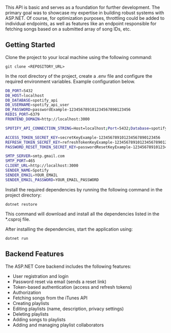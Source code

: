 This API is basic and serves as a foundation for further development. The primary goal was to showcase my expertise in building robust systems with ASP.NET. Of course, for optimization purposes, throttling could be added to individual endpoints, as well as features like an endpoint responsible for fetching songs based on a submitted array of song IDs, etc.

## Getting Started
Clone the project to your local machine using the following command:
```
git clone <REPOSITORY_URL>
```

In the root directory of the project, create a .env file and configure the required environment variables. Example configuration below.
```bash
DB_PORT=5432
DB_HOST=localhost
DB_DATABASE=spotify_api
DB_USERNAME=spotify_api_user
DB_PASSWORD=passwordExample-123456789101234567890123456
REDIS_PORT=6379
FRONTEND_DOMAIN=http://localhost:3000

SPOTIFY_API_CONNECTION_STRING=Host=localhost;Port=5432;Database=spotify_api;Username=spotify_api_user;Password=passwordExample-123456789101234567890123456

ACCESS_TOKEN_SECRET_KEY=secretKeyExample-123456789101234567890123456
REFRESH_TOKEN_SECRET_KEY=refreshTokenKeyExample-123456789101234567890123456
PASSWORD_RESET_TOKEN_SECRET_KEY=passwordResetKeyExample-123456789101234567890123456

SMTP_SERVER=smtp.gmail.com
SMTP_PORT=465
CLIENT_URL=http://localhost:3000
SENDER_NAME=Spotify
SENDER_EMAIL=YOUR_EMAIL
SENDER_EMAIL_PASSWORD=YOUR_EMAIL_PASSWORD
```

Install the required dependencies by running the following command in the project directory:
```
dotnet restore
```
This command will download and install all the dependencies listed in the *.csproj file.

After installing the dependencies, start the application using:
```
dotnet run
```

## Backend Features
The ASP.NET Core backend includes the following features:

- User registration and login
- Password reset via email (sends a reset link)
- Token-based authentication (access and refresh tokens)
- Authorization
- Fetching songs from the iTunes API
- Creating playlists
- Editing playlists (name, description, privacy settings)
- Deleting playlists
- Adding songs to playlists
- Adding and managing playlist collaborators
